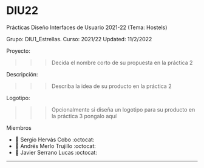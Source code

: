 # DIU22
Prácticas Diseño Interfaces de Usuario 2021-22 (Tema: Hostels) 

Grupo: DIU1_Estrellas.  Curso: 2021/22 
Updated: 11/2/2022

Proyecto: 
>>> Decida el nombre corto de su propuesta en la práctica 2 

Descripción: 

>>> Describa la idea de su producto en la práctica 2 

Logotipo: 
>>> Opcionalmente si diseña un logotipo para su producto en la práctica 3 pongalo aquí

Miembros
 * :bust_in_silhouette:   Sergio Hervás Cobo     :octocat:     
 * :bust_in_silhouette:  Andrés Merlo Trujillo     :octocat:
 * :bust_in_silhouette:  Javier Serrano Lucas     :octocat:

----- 
